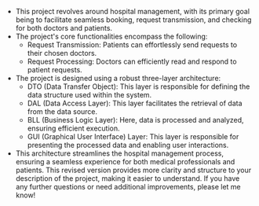 - This project revolves around hospital management, with its primary goal being to facilitate seamless booking, request transmission, and checking for both doctors and patients.
- The project's core functionalities encompass the following:
  + Request Transmission: Patients can effortlessly send requests to their chosen doctors.
  + Request Processing: Doctors can efficiently read and respond to patient requests.
- The project is designed using a robust three-layer architecture:
  + DTO (Data Transfer Object): This layer is responsible for defining the data structure used within the system.
  + DAL (Data Access Layer): This layer facilitates the retrieval of data from the data source.
  + BLL (Business Logic Layer): Here, data is processed and analyzed, ensuring efficient execution.
  + GUI (Graphical User Interface) Layer: This layer is responsible for presenting the processed data and enabling user interactions.
- This architecture streamlines the hospital management process, ensuring a seamless experience for both medical professionals and patients.
This revised version provides more clarity and structure to your description of the project, making it easier to understand. If you have any further questions or need additional improvements, please let me know!
